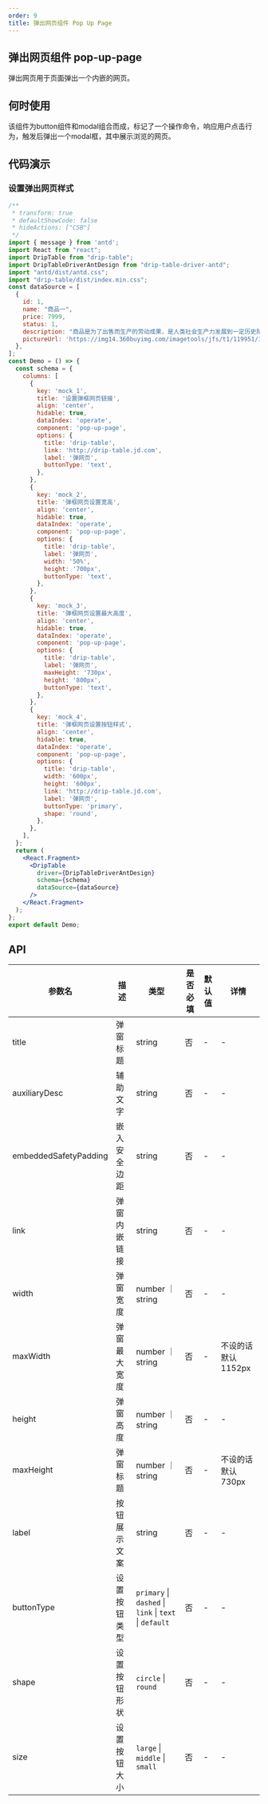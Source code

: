 ```yaml
---
order: 9
title: 弹出网页组件 Pop Up Page
---
```


## 弹出网页组件 pop-up-page

弹出网页用于页面弹出一个内嵌的网页。

## 何时使用

该组件为button组件和modal组合而成，标记了一个操作命令，响应用户点击行为，触发后弹出一个modal框，其中展示浏览的网页。

## 代码演示

### 设置弹出网页样式

```jsx
/**
 * transform: true
 * defaultShowCode: false
 * hideActions: ["CSB"]
 */
import { message } from 'antd';
import React from "react";
import DripTable from "drip-table";
import DripTableDriverAntDesign from "drip-table-driver-antd";
import "antd/dist/antd.css";
import "drip-table/dist/index.min.css";
const dataSource = [
  {
    id: 1,
    name: "商品一",
    price: 7999,
    status: 1,
    description: "商品是为了出售而生产的劳动成果，是人类社会生产力发展到一定历史阶段的产物，是用于交换的劳动产品。",
    pictureUrl: 'https://img14.360buyimg.com/imagetools/jfs/t1/119951/14/21336/15771/6218427eE68f8f468/e0647b9b7507755d.png',
  },
];
const Demo = () => {
  const schema = {
    columns: [
      {
        key: 'mock_1',
        title: '设置弹框网页链接',
        align: 'center',
        hidable: true,
        dataIndex: 'operate',
        component: 'pop-up-page',
        options: {
          title: 'drip-table',
          link: 'http://drip-table.jd.com',
          label: '弹网页',
          buttonType: 'text',
        },
      },
      {
        key: 'mock_2',
        title: '弹框网页设置宽高',
        align: 'center',
        hidable: true,
        dataIndex: 'operate',
        component: 'pop-up-page',
        options: {
          title: 'drip-table',
          label: '弹网页',
          width: '50%',
          height: '700px',
          buttonType: 'text',
        },
      },
      {
        key: 'mock_3',
        title: '弹框网页设置最大高度',
        align: 'center',
        hidable: true,
        dataIndex: 'operate',
        component: 'pop-up-page',
        options: {
          title: 'drip-table',
          label: '弹网页',
          maxHeight: '730px',
          height: '800px',
          buttonType: 'text',
        },
      },
      {
        key: 'mock_4',
        title: '弹框网页设置按钮样式',
        align: 'center',
        hidable: true,
        dataIndex: 'operate',
        component: 'pop-up-page',
        options: {
          title: 'drip-table',
          width: '600px',
          height: '600px',
          link: 'http://drip-table.jd.com',
          label: '弹网页',
          buttonType: 'primary',
          shape: 'round',
        },
      },
    ],
  };
  return (
    <React.Fragment>
      <DripTable
        driver={DripTableDriverAntDesign}
        schema={schema}
        dataSource={dataSource}
      />
    </React.Fragment>
  );
};
export default Demo;
```


## API

| 参数名 | 描述 | 类型 | 是否必填 | 默认值 | 详情 |
| ----- | ---- | ---- | ------ | ---- | ---- |
| title | 弹窗标题	 | string | 否 | - | - |
| auxiliaryDesc | 辅助文字	 | string | 否 | - | - |
| embeddedSafetyPadding | 嵌入安全边距	 | string | 否 | - | - |
| link | 弹窗内嵌链接	 | string | 否 | - | - |
| width | 弹窗宽度	 | number ｜ string | 否 | - | - |
| maxWidth | 弹窗最大宽度	 | number ｜ string | 否 | - | 不设的话默认1152px |
| height | 弹窗高度 | number ｜ string | 否 | - | - |
| maxHeight | 弹窗标题	 | number ｜ string | 否 | - | 不设的话默认730px|
| label | 按钮展示文案 | string | 否 | - | - |
| buttonType | 设置按钮类型	 | `primary` \| `dashed` \| `link` \| `text` \| `default` | 否 | - | - |
| shape | 设置按钮形状 | `circle` \| `round` | 否 | - | - |
| size | 设置按钮大小	 | `large` \| `middle` \| `small` | 否 | - | - |
